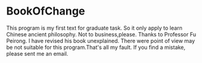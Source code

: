 # BookOfChange
This program is my first text for graduate task.
So it only apply to learn Chinese ancient philosophy.
Not to business,please.
Thanks to Professor Fu Peirong. I have revised his book <Fu Perong translation of I-Ching> unexplained.
There were point of view may be not suitable for this program.That's all my fault.
If you find a mistake, please sent me an email.
